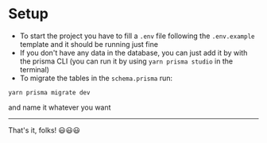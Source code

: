 # Setup

- To start the project you have to fill a `.env` file following the `.env.example` template and it should be running just fine
- If you don't have any data in the database, you can just add it by with the prisma CLI (you can run it by using `yarn prisma studio` in the terminal)
- To migrate the tables in the `schema.prisma` run: 
```
yarn prisma migrate dev
```
 and name it whatever you want

___

That's it, folks! 😃😃😃